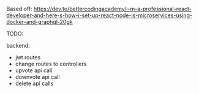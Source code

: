 Based off: https://dev.to/bettercodingacademy/i-m-a-professional-react-developer-and-here-s-how-i-set-up-react-node-js-microservices-using-docker-and-graphql-20gk

TODO:

backend:

- jwt routes
- change routes to controllers
- upvote api call
- downvote api call
- delete api calls